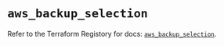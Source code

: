 # `aws_backup_selection`

Refer to the Terraform Registory for docs: [`aws_backup_selection`](https://registry.terraform.io/providers/hashicorp/aws/5.17.0/docs/resources/backup_selection).
